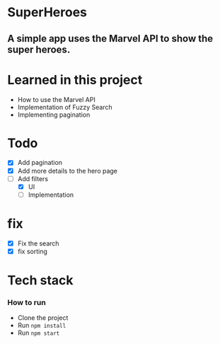 # SuperHeroes

## A simple app uses the Marvel API to show the super heroes.

# Learned in this project

- How to use the Marvel API
- Implementation of Fuzzy Search
- Implementing pagination

# Todo

- [x] Add pagination
- [x] Add more details to the hero page
- [ ] Add filters
  - [x] UI
  - [ ] Implementation

# fix

- [x] Fix the search
- [x] fix sorting

# Tech stack

### How to run

- Clone the project
- Run `npm install`
- Run `npm start`
